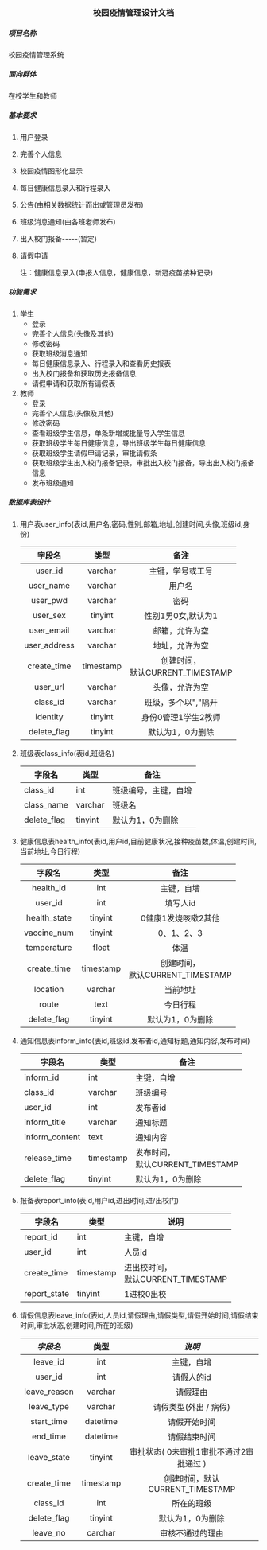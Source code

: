 ### <center>校园疫情管理设计文档</center>

##### 项目名称

校园疫情管理系统

##### 面向群体

在校学生和教师

##### 基本要求

1. 用户登录

2. 完善个人信息

3. 校园疫情图形化显示

4. 每日健康信息录入和行程录入

5. 公告(由相关数据统计而出或管理员发布)

6. 班级消息通知(由各班老师发布)

7. 出入校门报备-----(暂定)

8. 请假申请

   注：健康信息录入(申报人信息，健康信息，新冠疫苗接种记录)

##### 功能需求

1. 学生
   * 登录
   * 完善个人信息(头像及其他)
   * 修改密码
   * 获取班级消息通知
   * 每日健康信息录入、行程录入和查看历史报表
   * 出入校门报备和获取历史报备信息
   * 请假申请和获取所有请假表
2. 教师
   * 登录
   * 完善个人信息(头像及其他)
   * 修改密码
   * 查看班级学生信息，单条新增或批量导入学生信息
   * 获取班级学生每日健康信息，导出班级学生每日健康信息
   * 获取班级学生请假申请记录，审批请假条
   * 获取班级学生出入校门报备记录，审批出入校门报备，导出出入校门报备信息
   * 发布班级通知

##### 数据库表设计

1. 用户表user_info(表id,用户名,密码,性别,邮箱,地址,创建时间,头像,班级id,身份)

   |    字段名    |   类型    |                 备注                  |
   | :----------: | :-------: | :-----------------------------------: |
   |   user_id    |  varchar  |           主键，学号或工号            |
   |  user_name   |  varchar  |                用户名                 |
   |   user_pwd   |  varchar  |                 密码                  |
   |   user_sex   |  tinyint  |          性别1男0女,默认为1           |
   |  user_email  |  varchar  |            邮箱，允许为空             |
   | user_address |  varchar  |            地址，允许为空             |
   | create_time  | timestamp | 创建时间，<br />默认CURRENT_TIMESTAMP |
   |   user_url   |  varchar  |            头像，允许为空             |
   |   class_id   |  varchar  |          班级，多个以","隔开          |
   |   identity   |  tinyint  |          身份0管理1学生2教师          |
   | delete_flag  |  tinyint  |           默认为1，0为删除            |

2. 班级表class_info(表id,班级名)

   | 字段名      | 类型    | 备注                 |
   | ----------- | ------- | -------------------- |
   | class_id    | int     | 班级编号，主键，自增 |
   | class_name  | varchar | 班级名               |
   | delete_flag | tinyint | 默认为1，0为删除     |

3. 健康信息表health_info(表id,用户id,目前健康状况,接种疫苗数,体温,创建时间,当前地址,今日行程)

   |    字段名    |   类型    |                 备注                  |
   | :----------: | :-------: | :-----------------------------------: |
   |  health_id   |    int    |              主键，自增               |
   |   user_id    |    int    |               填写人id                |
   | health_state |  tinyint  |          0健康1发烧咳嗽2其他          |
   | vaccine_num  |  tinyint  |              0、1、2、3               |
   | temperature  |   float   |                 体温                  |
   | create_time  | timestamp | 创建时间，<br />默认CURRENT_TIMESTAMP |
   |   location   |  varchar  |               当前地址                |
   |    route     |   text    |               今日行程                |
   | delete_flag  |  tinyint  |           默认为1，0为删除            |

4. 通知信息表inform_info(表id,班级id,发布者id,通知标题,通知内容,发布时间)

   | 字段名         | 类型      | 备注                                  |
   | -------------- | --------- | ------------------------------------- |
   | inform_id      | int       | 主键，自增                            |
   | class_id       | varchar   | 班级编号                              |
   | user_id        | int       | 发布者id                              |
   | inform_title   | varchar   | 通知标题                              |
   | inform_content | text      | 通知内容                              |
   | release_time   | timestamp | 发布时间，<br />默认CURRENT_TIMESTAMP |
   | delete_flag    | tinyint   | 默认为1，0为删除                      |

5. 报备表report_info(表id,用户id,进出时间,进/出校门)

   | 字段名       | 类型      | 说明                                    |
   | ------------ | --------- | --------------------------------------- |
   | report_id    | int       | 主键，自增                              |
   | user_id      | int       | 人员id                                  |
   | create_time  | timestamp | 进出校时间，<br />默认CURRENT_TIMESTAMP |
   | report_state | tinyint   | 1进校0出校                              |

   

6. 请假信息表leave_info(表id,人员id,请假理由,请假类型,请假开始时间,请假结束时间,审批状态,创建时间,所在的班级)

   |   *字段名*   |   类型    |                 *说明*                  |
   | :----------: | :-------: | :-------------------------------------: |
   |   leave_id   |    int    |               主键，自增                |
   |   user_id    |    int    |               请假人的id                |
   | leave_reason |  varchar  |                请假理由                 |
   |  leave_type  |  varchar  |          请假类型(外出 / 病假)          |
   |  start_time  | datetime  |              请假开始时间               |
   |   end_time   | datetime  |              请假结束时间               |
   | leave_state  |  tinyint  | 审批状态( 0未审批1审批不通过2审批通过 ) |
   | create_time  | timestamp |     创建时间，默认CURRENT_TIMESTAMP     |
   |   class_id   |    int    |               所在的班级                |
   | delete_flag  |  tinyint  |            默认为1，0为删除             |
   |   leave_no   |  carchar  |            审核不通过的理由             |

